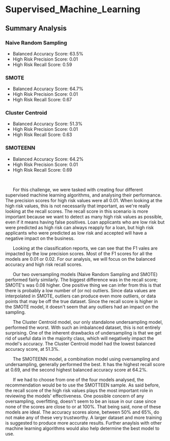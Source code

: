 # Supervised_Machine_Learning

## Summary Analysis

### Naive Random Sampling
- Balanced Accuracy Score: 63.5%
- High Risk Precision Score: 0.01
- High Risk Recall Score: 0.59 

### SMOTE
- Balanced Accuracy Score: 64.7%
- High Risk Precision Score: 0.01
- High Risk Recall Score: 0.67

### Cluster Centroid
- Balanced Accuracy Score: 51.3%
- High Risk Precision Score: 0.01
- High Risk Recall Score: 0.63

### SMOTEENN
- Balanced Accuracy Score: 64.2%
- High Risk Precision Score: 0.01
- High Risk Recall Score: 0.69

<br>

&nbsp;&nbsp;&nbsp;&nbsp;&nbsp;&nbsp;For this challenge, we were tasked with creating four different supervised machine learning algorithms, and analysing their performance. The precision scores for high risk values were all 0.01. When looking at the high risk values, this is not necessarily that important, as we're really looking at the recall scores. The recall score in this scenario is more important because we want to detect as many high risk values as possible, even if it means having false positives. Loan applicants who are low risk but were predicted as high risk can always reapply for a loan, but high risk applicants who were predicted as low risk and accepted will have a negative impact on the business.
  
&nbsp;&nbsp;&nbsp;&nbsp;&nbsp;&nbsp;Looking at the classification reports, we can see that the F1 vales are impacted by the low precision scores. Most of the F1 scores for all the models are 0.01 or 0.02. For our analysis, we will focus on the balanced accuracy and high risk recall scores.
  
&nbsp;&nbsp;&nbsp;&nbsp;&nbsp;&nbsp;Our two oversampling models (Naive Random Sampling and SMOTE) performed fairly similarly. The biggest difference was in the recall score; SMOTE's was 0.08 higher. One positive thing we can infer from this is that there is probably a low number of (or no) outliers. Since data values are interpolated in SMOTE, outliers can produce even more outliers, or data points that may be off the true dataset. Since the recall score is higher in the SMOTE model, it doesn't seem that any outliers had an impact on the sampling. 
  
&nbsp;&nbsp;&nbsp;&nbsp;&nbsp;&nbsp;The Cluster Centroid model, our only standalone undersampling model, performed the worst. With such an imbalanced dataset, this is not entirely surprising. One of the inherent drawbacks of undersampling is that we get rid of useful data in the majority class, which will negatively impact the model's accuracy. The Cluster Centroid model had the lowest balanced accuracy score, at 51.3%.
  
&nbsp;&nbsp;&nbsp;&nbsp;&nbsp;&nbsp;The SMOTEENN model, a combination model using oversampling and undersampling, generally performed the best. It has the highest recall score at 0.69, and the second highest balanced accuracy score at 64.2%.
  
&nbsp;&nbsp;&nbsp;&nbsp;&nbsp;&nbsp;If we had to choose from one of the four models analysed, the recommendation would be to use the SMOTTEEN sample. As said before, the recall score of the high risk values plays the most important role in reviewing the models' effectiveness. One possible concern of any oversampling, overfitting, doesn't seem to be an issue in our case since none of the scores are close to or at 100%. That being said, none of these models are ideal. The accuracy scores alone, between 50% and 65%, do not make any of these very trustworthy. A larger dataset and more training is suggested to produce more accurate results. Further anaylsis with other machine learning algorithms would also help determine the best model to use. 
